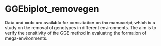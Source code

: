 # GGEbiplot_removegen
Data and code are available for consultation on the manuscript, which is a study on the removal of genotypes in different environments. The aim is to verify the sensitivity of the GGE method in evaluating the formation of mega-environments.
